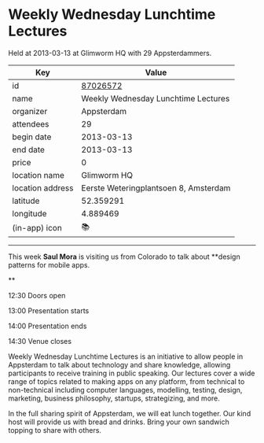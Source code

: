 # Weekly Wednesday Lunchtime Lectures
Held at 2013-03-13 at Glimworm HQ with 29 Appsterdammers.
        
|Key|Value
|---|---|
|id|[87026572](https://www.meetup.com/appsterdam/events/87026572/)|
|name|Weekly Wednesday Lunchtime Lectures|
|organizer|Appsterdam|
|attendees|29|
|begin date|2013-03-13|
|end date|2013-03-13|
|price|0|
|location name|Glimworm HQ|
|location address|Eerste Weteringplantsoen 8, Amsterdam|
|latitude|52.359291|
|longitude|4.889469|
|(in-app) icon|📚|

---

This week **Saul Mora** is visiting us from Colorado to talk about **design patterns for mobile apps.

**

12:30 Doors open

13:00 Presentation starts

14:00 Presentation ends

14:30 Venue closes

Weekly Wednesday Lunchtime Lectures is an initiative to allow people in Appsterdam to talk about technology and share knowledge, allowing participants to receive training in public speaking. Our lectures cover a wide range of topics related to making apps on any platform, from technical to non-technical including computer languages, modelling, testing, design, marketing, business philosophy, startups, strategizing, and more.

In the full sharing spirit of Appsterdam, we will eat lunch together. Our kind host will provide us with bread and drinks. Bring your own sandwich topping to share with others.


